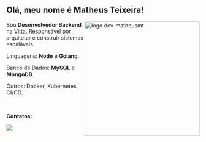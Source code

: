 ## Olá, meu nome é Matheus Teixeira!
 
<img src="[https://media.licdn.com/dms/image/C4D12AQF8lEF4VBin7Q/article-cover_image-shrink_600_2000/0/1613158251432?e=2147483647&v=beta&t=3RrCwneTJUlotH8fVRECdTNi_-xkxE9zlhYXXGpReFg](https://media.licdn.com/dms/image/C4D12AQF8lEF4VBin7Q/article-cover_image-shrink_720_1280/0/1613158251432?e=1718841600&v=beta&t=-lCyscoNRD_1WDYVp3-JtdxMu2gbBUGwJD3jM_OKyXs)" min-width="300px" max-width="300px" width="300px" align="right" alt="logo dev-matheusmt">

<p align="left"> 

 Sou <strong>Desenvolvedor Backend</strong> na Vitta. Responsável por arquitetar e construir sistemas escaláveis.
</p>

<p align="left">
  Linguagens: <strong>Node</strong> e <strong>Golang</strong>.
</p>

<p align="left">
   Banco de Dados: <strong>MySQL</strong> e <strong>MongoDB</strong>.
</p>

<p align="left">
  Outros: Docker, Kubernetes, CI/CD.
</p>


<br>

<p align="left">
<strong>Contatos:</strong>
</p>

<p align="left">
  <a href="https://www.linkedin.com/in/matheusteixeirajs/" alt="Linkedin">
    <img src="https://img.shields.io/badge/-Linkedin-27A7DE?style=for-the-badge&logo=Linkedin&logoColor=ffffff&link=https://www.linkedin.com/in/matheusteixeirajs/"/>
  </a>
</p>
